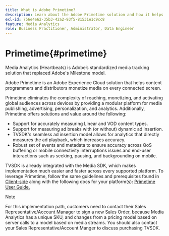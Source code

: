 ```yaml
---
title: What is Adobe Primetime?
description: Learn about the Adobe Primetime solution and how it helps to monetize streaming media.
exl-id: 756e4e62-35b3-42a2-93f5-81531e1c9cc8
feature: Media Analytics
role: Business Practitioner, Administrator, Data Engineer
---
```

# Primetime{#primetime}

Media Analytics (Heartbeats) is Adobe’s standardized media tracking solution that replaced Adobe's Milestone model.

Adobe Primetime is an Adobe Experience Cloud solution that helps content programmers and distributors monetize media on every connected screen.

Primetime eliminates the complexity of reaching, monetizing, and activating global audiences across devices by providing a modular platform for media publishing, advertising, personalization, and analytics. Additionally, Primetime offers solutions and value around the following:

* Support for accurately measuring Linear and VOD content types.
* Support for measuring ad breaks with (or without) dynamic ad insertion.
* TVSDK's seamless ad insertion model allows for analytics that directly measures the ad playback, which increases accuracy.
* Robust set of events and metadata to ensure accuracy across QoS buffering or mobile connectivity interruptions issues and end-user interactions such as seeking, pausing, and backgrounding on mobile.
<!--
* Integrated support for Nielsen DTVR (linear) with ID3 metadata and DCR with CMS metadata.
-->

TVSDK is already integrated with the Media SDK, which makes implementation much easier and faster across every supported platform. <!--Primetime also supports the partnership with Nielsen.--> To leverage Primetime, follow the same guidelines and prerequisites found in [Client-side](/help/intro-to-ava/implementation-paths/client-side-path.md) along with the following docs for your platform(s): [Primetime User Guide.](https://helpx.adobe.com/primetime/user-guide.html)

>[!NOTE]
>
>For this implementation path, customers need to contact their Sales Representative/Account Manager to sign a new Sales Order, because Media Analytics has a unique SKU, and changes from a pricing model based on server calls to a model based on media streams. You should also contact your Sales Representative/Account Manger to discuss purchasing TVSDK.
